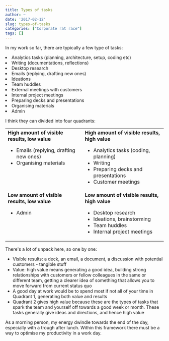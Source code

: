 ```yaml
---
title: Types of tasks
author: ~
date: '2017-02-12'
slug: types-of-tasks
categories: ["Corporate rat race"]
tags: []
---
```


In my work so far, there are typically a few type of tasks:

<li>Analytics tasks (planning, architecture, setup, coding etc)
<li>Writing (documentations, reflections)
<li>Desktop research
<li>Emails (replying, drafting new ones)
<li>Ideations
<li>Team huddles
<li>External meetings with customers
<li>Internal project meetings
<li>Preparing decks and presentations
<li>Organising materials
<li>Admin

I think they can divided into four quadrants:

<table>
 <tr>
  <td style="vertical-align:top">
  <b>High amount of visible results, low value</b>
  <ul>
 	   <li>Emails (replying, drafting new ones)</li>
 	   <li>Organising materials</li>
	</ul>
  </td>
  <td style="vertical-align:top">
  <b>High amount of visible results, high value</b>
  <ul>
	<li>Analytics tasks (coding, planning)</li>
	<li>Writing</li>
	<li>Preparing decks and presentations</li>
	<li>Customer meetings</li>
	</ul>
  </td>
 </tr>
 
 <tr>
  <td style="vertical-align:top">
  <b>Low amount of visible results, low value</b>
  <ul>
	<li>Admin</li>
	</ul>
  </td>
  <td style="vertical-align:top">
  <b>Low amount of visible results, high value</b>
  <ul>
	<li>Desktop research</li>
	<li>Ideations, brainstorming</li>
	<li>Team huddles</li>
	<li>Internal project meetings</li>
	</ul>
  </td>
 </tr>
</table>

There's a lot of unpack here, so one by one:

* Visible results: a deck, an email, a document, a discussion with potential customers - tangible stuff
* Value: high value means generating a good idea, building strong relationships with customers or fellow colleagues in the same or different team, getting a clearer idea of something that allows you to move forward from current status quo
* A good day at work would be to spend most if not all of your time in Quadrant 1, generating both value and results
* Quadrant 2 gives high value because these are the types of tasks that spark the team and yourself off towards a good week or month. These tasks generally give ideas and directions, and hence high value

As a morning person, my energy dwindle towards the end of the day, especially with a trough after lunch. Within this framework there must be a way to optimise my productivity in a work day.